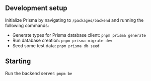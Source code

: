 ## Development setup

Initialize Prisma by navigating to `/packages/backend` and running the following commands:

- Generate types for Prisma database client: `pnpm prisma generate`
- Run database creation: `pnpm prisma migrate dev`
- Seed some test data: `pnpm prisma db seed`

## Starting

Run the backend server: `pnpm be`
